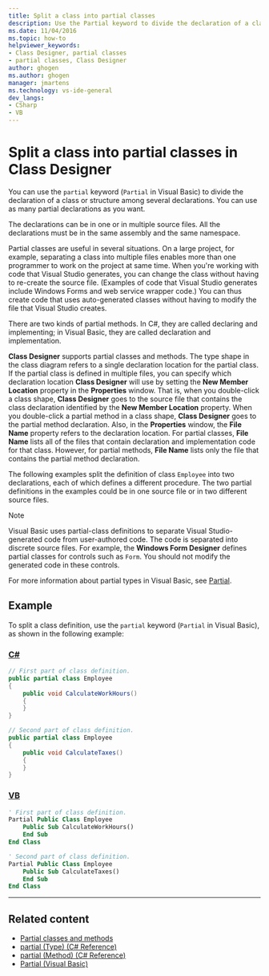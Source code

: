 ```yaml
---
title: Split a class into partial classes
description: Use the Partial keyword to divide the declaration of a class or structure among several declarations in Class Designer in Visual Studio.
ms.date: 11/04/2016
ms.topic: how-to
helpviewer_keywords:
- Class Designer, partial classes
- partial classes, Class Designer
author: ghogen
ms.author: ghogen
manager: jmartens
ms.technology: vs-ide-general
dev_langs:
- CSharp
- VB
---
```

# Split a class into partial classes in Class Designer


You can use the `partial` keyword (`Partial` in Visual Basic) to divide the declaration of a class or structure among several declarations. You can use as many partial declarations as you want.

The declarations can be in one or in multiple source files. All the declarations must be in the same assembly and the same namespace.

Partial classes are useful in several situations. On a large project, for example, separating a class into multiple files enables more than one programmer to work on the project at same time. When you're working with code that Visual Studio generates, you can change the class without having to re-create the source file. (Examples of code that Visual Studio generates include Windows Forms and web service wrapper code.) You can thus create code that uses auto-generated classes without having to modify the file that Visual Studio creates.

There are two kinds of partial methods. In C#, they are called declaring and implementing; in Visual Basic, they are called declaration and implementation.

**Class Designer** supports partial classes and methods. The type shape in the class diagram refers to a single declaration location for the partial class. If the partial class is defined in multiple files, you can specify which declaration location **Class Designer** will use by setting the **New Member Location** property in the **Properties** window. That is, when you double-click a class shape, **Class Designer** goes to the source file that contains the class declaration identified by the **New Member Location** property. When you double-click a partial method in a class shape, **Class Designer** goes to the partial method declaration. Also, in the **Properties** window, the **File Name** property refers to the declaration location. For partial classes, **File Name** lists all of the files that contain declaration and implementation code for that class. However, for partial methods, **File Name** lists only the file that contains the partial method declaration.

The following examples split the definition of class `Employee` into two declarations, each of which defines a different procedure. The two partial definitions in the examples could be in one source file or in two different source files.

> [!NOTE]
> Visual Basic uses partial-class definitions to separate Visual Studio-generated code from user-authored code. The code is separated into discrete source files. For example, the **Windows Form Designer** defines partial classes for controls such as `Form`. You should not modify the generated code in these controls.

For more information about partial types in Visual Basic, see [Partial](/dotnet/visual-basic/language-reference/modifiers/partial).

## Example

To split a class definition, use the `partial` keyword (`Partial` in Visual Basic), as shown in the following example:

### [C#](#tab/csharp)
```csharp
// First part of class definition.
public partial class Employee
{
    public void CalculateWorkHours()
    {
    }
}

// Second part of class definition.
public partial class Employee
{
    public void CalculateTaxes()
    {
    }
}
```

### [VB](#tab/vb)
```vb
' First part of class definition.
Partial Public Class Employee
    Public Sub CalculateWorkHours()
    End Sub
End Class

' Second part of class definition.
Partial Public Class Employee
    Public Sub CalculateTaxes()
    End Sub
End Class
```
---

## Related content

- [Partial classes and methods](/dotnet/csharp/programming-guide/classes-and-structs/partial-classes-and-methods)
- [partial (Type) (C# Reference)](/dotnet/csharp/language-reference/keywords/partial-type)
- [partial (Method) (C# Reference)](/dotnet/csharp/language-reference/keywords/partial-method)
- [Partial (Visual Basic)](/dotnet/visual-basic/language-reference/modifiers/partial)
